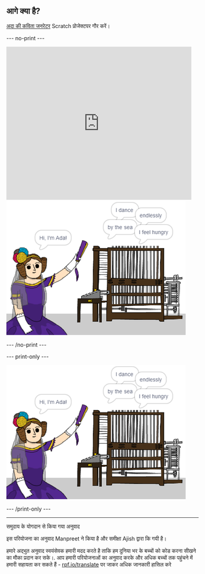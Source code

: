 ## आगे क्या है?

[अदा की कविता जनरेटर](https://projects.raspberrypi.org/hi-IN/projects/poetry-generator) Scratch प्रोजेक्टपर गौर करें।

--- no-print ---

<div class="scratch-preview">
  <iframe allowtransparency="true" width="485" height="402" src="https://scratch.mit.edu/projects/embed/77844926/?autostart=false" frameborder="0" scrolling="no"></iframe>
  <img src="images/poetry-final.png">
</div>

--- /no-print ---

--- print-only ---

![खेल स्क्रीनशॉट](images/poetry-final.png)

--- /print-only ---


***
समुदाय के योगदान से किया गया अनुवाद

इस परियोजना का अनुवाद Manpreet ने किया है और समीक्षा Ajish द्वारा कि गयी  है।

हमारे अद्भुत अनुवाद स्वयंसेवक हमारी मदद करते है ताकि हम दुनिया भर के बच्चों को कोड करना सीखने का मौका प्रदान कर सके।. आप हमारी परियोजनाओं का अनुवाद करके और अधिक बच्चों तक पहुंचने में हमारी सहायता कर सकते हैं - [rpf.io/translate](https://rpf.io/translate) पर जाकर अधिक जानकारी हासिल करे